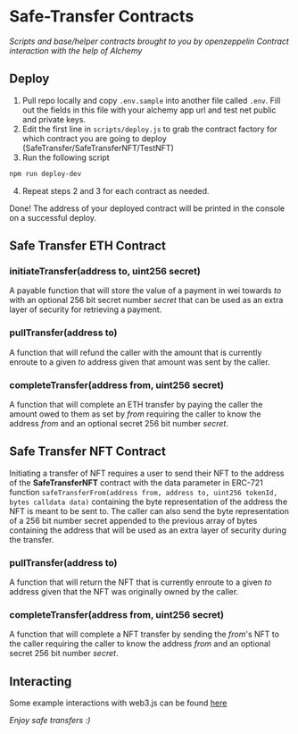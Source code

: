 # Safe-Transfer Contracts

_Scripts and base/helper contracts brought to you by openzeppelin_
_Contract interaction with the help of Alchemy_

## Deploy

1. Pull repo locally and copy `.env.sample` into another file called `.env`. Fill out the fields in this file with your alchemy app url and test net public and private keys.
2. Edit the first line in `scripts/deploy.js` to grab the contract factory for which contract you are going to deploy (SafeTransfer/SafeTransferNFT/TestNFT)
3. Run the following script

```bash
npm run deploy-dev
```

4. Repeat steps 2 and 3 for each contract as needed.

Done! The address of your deployed contract will be printed in the console on a successful deploy.

## Safe Transfer ETH Contract

### initiateTransfer(address to, uint256 secret)

A payable function that will store the value of a payment in wei towards _to_ with an optional 256 bit secret number _secret_ that can be used as an extra layer of security for retrieving a payment.

### pullTransfer(address to)

A function that will refund the caller with the amount that is currently enroute to a given _to_ address given that amount was sent by the caller.

### completeTransfer(address from, uint256 secret)

A function that will complete an ETH transfer by paying the caller the amount owed to them as set by _from_ requiring the caller to know the address _from_ and an optional secret 256 bit number _secret_.

## Safe Transfer NFT Contract

Initiating a transfer of NFT requires a user to send their NFT to the address of the **SafeTransferNFT** contract with the data parameter in ERC-721 function `safeTransferFrom(address from, address to, uint256 tokenId, bytes calldata data)` containing the byte representation of the address the NFT is meant to be sent to. The caller can also send the byte representation of a 256 bit number secret appended to the previous array of bytes containing the address that will be used as an extra layer of security during the transfer.

### pullTransfer(address to)

A function that will return the NFT that is currently enroute to a given _to_ address given that the NFT was originally owned by the caller.

### completeTransfer(address from, uint256 secret)

A function that will complete a NFT transfer by sending the _from_'s NFT to the caller requiring the caller to know the address _from_ and an optional secret 256 bit number _secret_.

## Interacting

Some example interactions with web3.js can be found [here](https://github.com/bennycio/safe-transfer-ui/blob/main/src/util/interact.js)

_Enjoy safe transfers :)_
